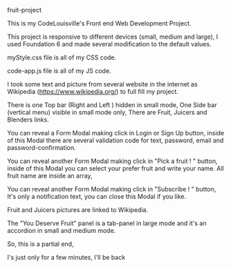 fruit-project

This is my CodeLouisville's Front end Web Development Project.

This project is responsive to different devices (small, medium and large), I used Foundation 6 and made several modification to the default values.

myStyle.css file is all of my CSS code.

code-app.js file is all of my JS code.

I took some text and picture from several website in the internet as Wikipedia (https://www.wikipedia.org/) to full fill my project.

There is one Top bar (Right  and Left ) hidden in small mode,
One Side bar (vertical menu) visible in small mode only,
There are Fruit, Juicers and Blenders links.

You can reveal a Form Modal making click in Login or Sign Up button,
inside of this Modal there are several validation code for text, password, email and password-confirmation.

You can reveal another Form Modal making click in "Pick a fruit ! " button,
inside of this Modal you can select  your prefer fruit and write your name.
All fruit name are inside an array,

You can reveal another Form Modal making click in "Subscribe ! " button,
It's only a notification text, you can close this Modal if you like.

Fruit and Juicers pictures are linked to Wikipedia.

The "You Deserve Fruit" panel is a tab-panel in large mode and it's an accordion in small and medium mode.


So, this is a partial end,

I's just only for a few minutes, I'll be back
